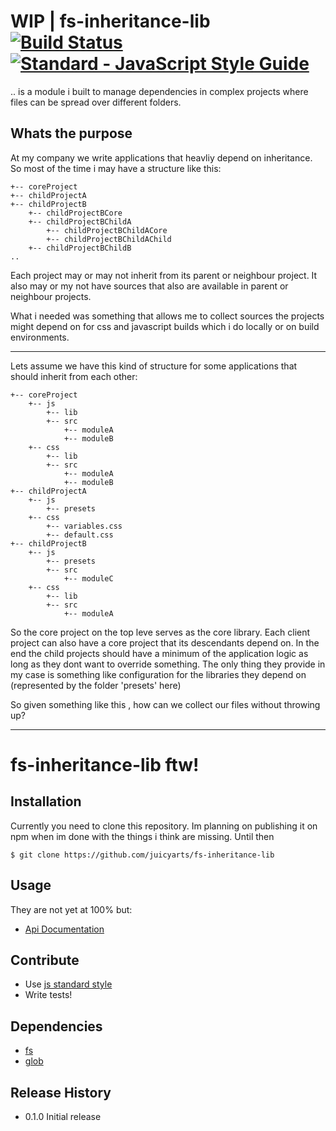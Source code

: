 # WIP | fs-inheritance-lib [![Build Status](https://travis-ci.org/juicyarts/fs-inheritance-lib.svg?branch=master)](https://travis-ci.org/juicyarts/fs-inheritance-lib) [![Standard - JavaScript Style Guide](https://img.shields.io/badge/code%20style-standard-brightgreen.svg)](http://standardjs.com/)
.. is a module i built to manage dependencies in complex projects where files can be spread over different folders.

## Whats the purpose
At my company we write applications that heavliy depend on inheritance.
So most of the time i may have a structure like this:

```
+-- coreProject
+-- childProjectA
+-- childProjectB
    +-- childProjectBCore
    +-- childProjectBChildA
        +-- childProjectBChildACore
        +-- childProjectBChildAChild
    +-- childProjectBChildB
..
``` 

Each project may or may not inherit from its parent or neighbour project.
It also may or my not have sources that also are available in parent or neighbour projects.

What i needed was something that allows me to collect sources the projects might depend on for css and javascript builds which i do locally 
or on build environments.

----

Lets assume we have this kind of structure for some applications that should inherit from each other:
```
+-- coreProject
    +-- js
        +-- lib
        +-- src
            +-- moduleA
            +-- moduleB
    +-- css
        +-- lib
        +-- src
            +-- moduleA
            +-- moduleB
+-- childProjectA
    +-- js
        +-- presets
    +-- css
        +-- variables.css
        +-- default.css
+-- childProjectB
    +-- js
        +-- presets
        +-- src
            +-- moduleC
    +-- css
        +-- lib
        +-- src
            +-- moduleA
``` 
So the core project on the top leve serves as the core library. Each client project can also have a core project that its descendants
depend on.
In the end the child projects should have a minimum of the application logic as long as they dont want to override something.
The only thing they provide in my case is something like configuration for the libraries they depend on (represented by the folder 'presets' here)

So given something like this , how can we collect our files without throwing up?

---

# fs-inheritance-lib ftw!

## Installation
Currently you need to clone this repository. Im planning on publishing it on npm when im done with the things i think are missing.
Until then
```
$ git clone https://github.com/juicyarts/fs-inheritance-lib 
```
<!--## Installation via Npm (not possible yet)
```
npm install fsInheritanceLib --save-dev
````-->

## Usage
They are not yet at 100% but:
* [Api Documentation](docs/api.md)

## Contribute
* Use [js standard style](http://standardjs.com/)
* Write tests!

## Dependencies
* [fs](https://nodejs.org/api/fs.html)
* [glob](https://www.npmjs.com/package/glob)

## Release History

* 0.1.0 Initial release
